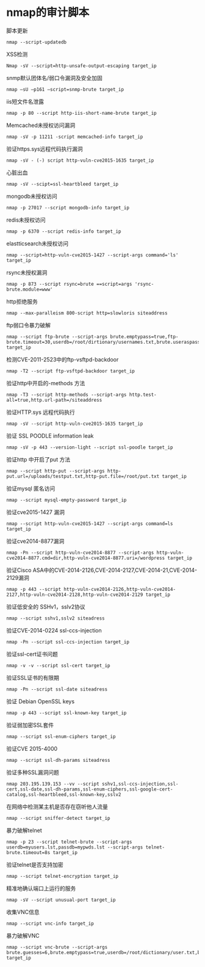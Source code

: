 # nmap的审计脚本

脚本更新

```
nmap --script-updatedb
```

XSS检测

```
Nmap -sV --script=http-unsafe-output-escaping target_ip
```

snmp默认团体名/弱口令漏洞及安全加固

```
nmap –sU –p161 –script=snmp-brute target_ip
```

iis短文件名泄露

```
nmap -p 80 --script http-iis-short-name-brute target_ip
```

Memcached未授权访问漏洞

```
nmap -sV -p 11211 -script memcached-info target_ip
```

验证https.sys远程代码执行漏洞

```
nmap -sV - (-) script http-vuln-cve2015-1635 target_ip
```

心脏出血

```
nmap -sV --scipt=ssl-heartbleed target_ip
```

mongodb未授权访问

```
nmap -p 27017 --script mongodb-info target_ip
```

redis未授权访问

```
nmap -p 6370 --script redis-info target_ip
```

elastticsearch未授权访问

```
nmap --script=http-vuln-cve2015-1427 --script-args command='ls' target_ip
```

rsync未授权漏洞

```
nmap -p 873 --script rsync=brute ==script=args 'rsync-brute.module=www'
```

http拒绝服务

```
nmap --max-paralleism 800-script http=slowloris siteaddress
```

ftp弱口令暴力破解

```
nmap --script ftp-brute --script-args brute.emptypass=true,ftp-brute.timeout=30,userdb=/root/dirtionary/usernames.txt,brute.useraspass=true,passdb=/root/dirtionary/passwords.txt,brute.threads=3,brute.delay=6 target_ip
```

检测CVE-2011-2523中的ftp-vsftpd-backdoor

```
nmap -T2 --script ftp-vsftpd-backdoor target_ip
```

验证http中开启的-methods 方法

```
nmap -T3 --script http-methods --script-args http.test-all=true,http.url-path=/siteaddress
```

验证HTTP.sys 远程代码执行

```
nmap -sV --script http-vuln-cve2015-1635 target_ip
```

验证 SSL POODLE information leak

```
nmap -sV -p 443 --version-light --script ssl-poodle target_ip
```

验证http 中开启了put 方法

```
nmap --script http-put --script-args http-put.url=/uploads/testput.txt,http-put.file=/root/put.txt target_ip
```

验证mysql 匿名访问

```
nmap --script mysql-empty-password target_ip
```

验证cve2015-1427 漏洞

```
nmap --script http-vuln-cve2015-1427 --script-args command=ls target_ip
```

验证cve2014-8877漏洞

```
nmap -Pn --script http-vuln-cve2014-8877 --script-args http-vuln-cve2014-8877.cmd=dir,http-vuln-cve2014-8877.uri=/wordpress target_ip
```

验证Cisco ASA中的CVE-2014-2126,CVE-2014-2127,CVE-2014-21,CVE-2014-2129漏洞

```
nmap -p 443 --script http-vuln-cve2014-2126,http-vuln-cve2014-2127,http-vuln-cve2014-2128,http-vuln-cve2014-2129 target_ip
```

验证低安全的 SSHv1，sslv2协议

```
nmap --script sshv1,sslv2 siteadress
```

验证CVE-2014-0224 ssl-ccs-injection

```
nmap -Pn --script ssl-ccs-injection target_ip
```

验证ssl-cert证书问题

```
nmap -v -v --script ssl-cert target_ip
```

验证SSL证书的有限期

```
nmap -Pn --script ssl-date siteadress
```

验证 Debian OpenSSL keys

```
nmap -p 443 --script ssl-known-key target_ip
```

验证弱加密SSL套件

```
nmap --script ssl-enum-ciphers target_ip
```

验证CVE 2015-4000

```
nmap --script ssl-dh-params siteadress
```

验证多种SSL漏洞问题

```
nmap 203.195.139.153 --vv --script sshv1,ssl-ccs-injection,ssl-cert,ssl-date,ssl-dh-params,ssl-enum-ciphers,ssl-google-cert-catalog,ssl-heartbleed,ssl-known-key,sslv2
```

在网络中检测某主机是否存在窃听他人流量

```
nmap --script sniffer-detect target_ip
```

暴力破解telnet

```
nmap -p 23 --script telnet-brute --script-args userdb=myusers.lst,passdb=mypwds.lst --script-args telnet-brute.timeout=8s target_ip
```

验证telnet是否支持加密

```
nmap --script telnet-encryption target_ip
```

精准地确认端口上运行的服务

```
nmap -sV --script unusual-port target_ip
```

收集VNC信息

```
nmap --script vnc-info target_ip
```

暴力破解VNC

```
nmap --script vnc-brute --script-args brute.guesses=6,brute.emptypass=true,userdb=/root/dictionary/user.txt,brute.useraspass=true,passdb=/root/dictionary/pass.txt,brute.retries=3,brute.threads=2,brute.delay=3 target_ip
```